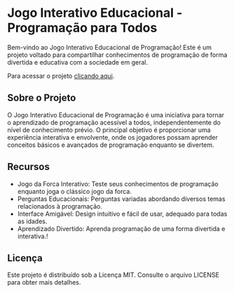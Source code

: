 # Jogo Interativo Educacional - Programação para Todos
Bem-vindo ao Jogo Interativo Educacional de Programação! Este é um projeto voltado para compartilhar conhecimentos de programação de forma divertida e educativa com a sociedade em geral.

Para acessar o projeto [clicando aqui](https://codekids-eight.vercel.app/).

## Sobre o Projeto
O Jogo Interativo Educacional de Programação é uma iniciativa para tornar o aprendizado de programação acessível a todos, independentemente do nível de conhecimento prévio. O principal objetivo é proporcionar uma experiência interativa e envolvente, onde os jogadores possam aprender conceitos básicos e avançados de programação enquanto se divertem.

## Recursos
- Jogo da Forca Interativo: Teste seus conhecimentos de programação enquanto joga o clássico jogo da forca.
- Perguntas Educacionais: Perguntas variadas abordando diversos temas relacionados à programação.
- Interface Amigável: Design intuitivo e fácil de usar, adequado para todas as idades.
- Aprendizado Divertido: Aprenda programação de uma forma divertida e interativa.!

## Licença
Este projeto é distribuído sob a Licença MIT. Consulte o arquivo LICENSE para obter mais detalhes.

